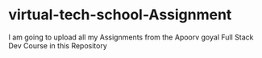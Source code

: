 # virtual-tech-school-Assignment
I am going to upload all my Assignments from the Apoorv goyal Full Stack Dev Course in this Repository
